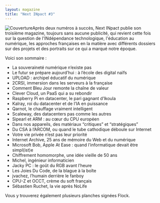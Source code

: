 ```yaml
---
layout: magazine
title: "Next INpact #3"
---
```

![Couverture](/img/nextinpact-3.webp)Après deux numéros à succès, Next INpact publie son troisième magazine, toujours sans aucune publicité, qui revient cette fois sur la question de l'INdépendance technologique, l'éducation au numérique, les approches françaises en la matière avec différents dossiers sur des projets et des portraits sur ce qui a marqué notre époque.

Voici son sommaire :

- La souveraineté numérique n’existe pas
- Le futur se prépare aujourd’hui : à l’école des digital naïfs
- UPLOAD : archipel éducatif du numérique
- 2CRSI, immersion dans les serveurs à la française
- Comment Bleu Jour remonte la chaîne de valeur
- Clever Cloud, un PaaS qui a su rebondir
- Raspberry Pi en datacenter, le pari gagnant d’Ikoula
- Kalray, roi du datacenter et de l’IA en puissance
- Qarnot, le chauffage vraiment intelligent
- Scaleway, des datacenters pas comme les autres
- Sipearl et ARM : au cœur du CPU européen
- Dans nos appareils, des matériaux “critiques” et “stratégiques”
- Du CSA à l’ARCOM, ou quand le tube cathodique déboule sur Internet
- Votre vie privée n’est pas leur priorité
- Internet Archive, 25 ans de mémoire du Web et du numérique
- Microsoft Bob, Apple At Ease : quand l’informatique devait être simpl(ist)e
- Chiffrement homomorphe, une idée vieille de 50 ans
- Michel, ingénieur informaticien
- Jacky PC : le goût du RGB avant l’heure
- Les Joies Du Code, de la blague à la boîte
- jvachez, l’humain derrière le fanboy
- CPU-Z et OCCT, crème du soft français
- Sébastien Ruchet, la vie après NoLife

Vous y trouverez également plusieurs planches signées Flock.